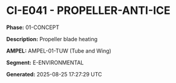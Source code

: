 # CI-E041 - PROPELLER-ANTI-ICE

**Phase:** 01-CONCEPT

**Description:** Propeller blade heating

**AMPEL:** AMPEL-01-TUW (Tube and Wing)

**Segment:** E-ENVIRONMENTAL

**Generated:** 2025-08-25 17:27:29 UTC
